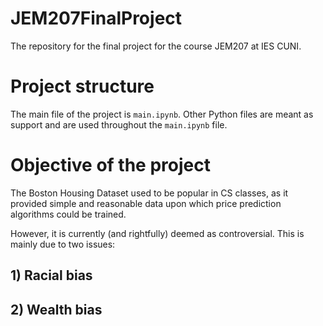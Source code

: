 # JEM207FinalProject
The repository for the final project for the course JEM207 at IES CUNI.

# Project structure
The main file of the project is `main.ipynb`. Other Python files are meant as support and are used throughout the `main.ipynb` file. 

# Objective of the project
The Boston Housing Dataset used to be popular in CS classes, as it provided simple and reasonable data upon which price prediction algorithms could be trained.

However, it is currently (and rightfully) deemed as controversial. This is mainly due to two issues: 

## 1) Racial bias



## 2) Wealth bias
